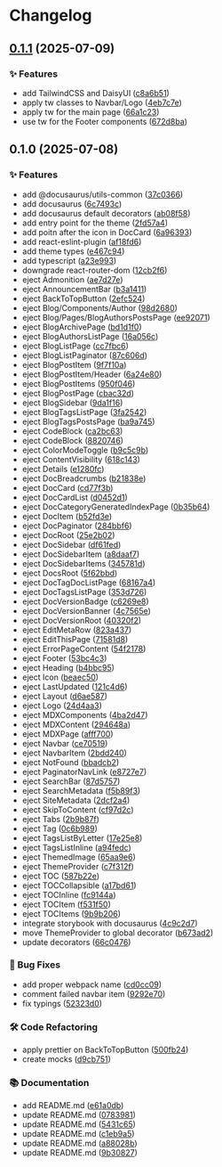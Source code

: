 # Changelog

## [0.1.1](https://github.com/gurobokum/docusaurus-theme-daisyui/compare/v0.1.0...v0.1.1) (2025-07-09)


### ✨ Features

* add TailwindCSS and DaisyUI ([c8a6b51](https://github.com/gurobokum/docusaurus-theme-daisyui/commit/c8a6b5101d06cbb678051cc6640a3e44ef4de581))
* apply tw classes to Navbar/Logo ([4eb7c7e](https://github.com/gurobokum/docusaurus-theme-daisyui/commit/4eb7c7e7f5c25faa9d36239d49dc6f037dfa1f8f))
* apply tw for the main page ([66a1c23](https://github.com/gurobokum/docusaurus-theme-daisyui/commit/66a1c2377b4dc1e1cb31d8600d235dd449ea50e7))
* use tw for the Footer components ([672d8ba](https://github.com/gurobokum/docusaurus-theme-daisyui/commit/672d8ba5a8f9099c333f599f171f7a4ec8127ffb))

## 0.1.0 (2025-07-08)


### ✨ Features

* add @docusaurus/utils-common ([37c0366](https://github.com/gurobokum/docusaurus-theme-daisyui/commit/37c0366ca77ae7e8637af8e253430f95bb55eb58))
* add docusaurus ([6c7493c](https://github.com/gurobokum/docusaurus-theme-daisyui/commit/6c7493cffcc4ea3cc7eb15c1fcd586d99e7e25d7))
* add docusaurus default decorators ([ab08f58](https://github.com/gurobokum/docusaurus-theme-daisyui/commit/ab08f5893efb6fa479a47e7e9df10b0de8ae185f))
* add entry point for the theme ([2fd57a4](https://github.com/gurobokum/docusaurus-theme-daisyui/commit/2fd57a41a675e0bded30aee0cef838ea57ae3a06))
* add poitn after the icon in DocCard ([6a96393](https://github.com/gurobokum/docusaurus-theme-daisyui/commit/6a96393e4d62a0ae433541fbb6d041f0f571c712))
* add react-eslint-plugin ([af18fd6](https://github.com/gurobokum/docusaurus-theme-daisyui/commit/af18fd65e65feba63016d2631e57129f32c30d87))
* add theme types ([e467c94](https://github.com/gurobokum/docusaurus-theme-daisyui/commit/e467c941aae57c42dba3f7f17f9d3683beb519cf))
* add typescript ([a23e993](https://github.com/gurobokum/docusaurus-theme-daisyui/commit/a23e99371edd2b9cb0345119c58f224c861b5bad))
* downgrade react-router-dom ([12cb2f6](https://github.com/gurobokum/docusaurus-theme-daisyui/commit/12cb2f63489b880e299b1ac21812492d94c5e443))
* eject Admonition ([ae7d27e](https://github.com/gurobokum/docusaurus-theme-daisyui/commit/ae7d27e8fbd62e27e923fafd5da4c7f634c44ce2))
* eject AnnouncementBar ([b3a1411](https://github.com/gurobokum/docusaurus-theme-daisyui/commit/b3a1411cbe376f8195602388b3edb8cd325d711b))
* eject BackToTopButton ([2efc524](https://github.com/gurobokum/docusaurus-theme-daisyui/commit/2efc524a015a42a1aa8e6b60afd8c758381a232e))
* eject Blog/Components/Author ([98d2680](https://github.com/gurobokum/docusaurus-theme-daisyui/commit/98d2680acb1df2c6245cf1ca8374fff76b7750fa))
* eject Blog/Pages/BlogAuthorsPostsPage ([ee92071](https://github.com/gurobokum/docusaurus-theme-daisyui/commit/ee92071a0a348367440aef1d3ada032bdf312320))
* eject BlogArchivePage ([bd1d1f0](https://github.com/gurobokum/docusaurus-theme-daisyui/commit/bd1d1f04d17d29d7ed0e0c946dce9a685f7b82f7))
* eject BlogAuthorsListPage ([16a056c](https://github.com/gurobokum/docusaurus-theme-daisyui/commit/16a056c5082974dea09ee54523b60a9d66876874))
* eject BlogListPage ([cc7fbc6](https://github.com/gurobokum/docusaurus-theme-daisyui/commit/cc7fbc6dde58fdf974683b2e71655c0f19a0d846))
* eject BlogListPaginator ([87c606d](https://github.com/gurobokum/docusaurus-theme-daisyui/commit/87c606d82f3222e560f9d91d70328517b4bed141))
* eject BlogPostItem ([9f7f10a](https://github.com/gurobokum/docusaurus-theme-daisyui/commit/9f7f10af6b5b98b3af946262eb1e578fb9026e23))
* eject BlogPostItem/Header ([6a24e80](https://github.com/gurobokum/docusaurus-theme-daisyui/commit/6a24e8072ed4e448c5e1262dd6aa9d49b98bb4c8))
* eject BlogPostItems ([950f046](https://github.com/gurobokum/docusaurus-theme-daisyui/commit/950f04695c0e52c0c771b1e98f70aa3e5ce1de1e))
* eject BlogPostPage ([cbac32d](https://github.com/gurobokum/docusaurus-theme-daisyui/commit/cbac32de4472bf36318d5141e2fd1425f52cfe2f))
* eject BlogSidebar ([9da1f16](https://github.com/gurobokum/docusaurus-theme-daisyui/commit/9da1f167362bba5c89e2fab18277070d97636425))
* eject BlogTagsListPage ([3fa2542](https://github.com/gurobokum/docusaurus-theme-daisyui/commit/3fa2542b231ac9c05e19c335be82627d84facbde))
* eject BlogTagsPostsPage ([ba9a745](https://github.com/gurobokum/docusaurus-theme-daisyui/commit/ba9a745887c1afbd6164080a8466620c880af6c6))
* eject CodeBlock ([ca2bc63](https://github.com/gurobokum/docusaurus-theme-daisyui/commit/ca2bc6373ef71edd1ae7ac6986d553e6333df51a))
* eject CodeBlock ([8820746](https://github.com/gurobokum/docusaurus-theme-daisyui/commit/8820746bfc8a365ad57110612ed79d6075d14288))
* eject ColorModeToggle ([b9c5c9b](https://github.com/gurobokum/docusaurus-theme-daisyui/commit/b9c5c9ba9eddcb7c9df307ae3d7d0c90b39939c3))
* eject ContentVisibility ([618c143](https://github.com/gurobokum/docusaurus-theme-daisyui/commit/618c1431e6b59d82d6b8c5796a05d1905640c8ab))
* eject Details ([e1280fc](https://github.com/gurobokum/docusaurus-theme-daisyui/commit/e1280fce95910d32562fbf0698fb7e583fe89d80))
* eject DocBreadcrumbs ([b21838e](https://github.com/gurobokum/docusaurus-theme-daisyui/commit/b21838e4734b1d801db974c328ceb399d179bdc1))
* eject DocCard ([cd77f3b](https://github.com/gurobokum/docusaurus-theme-daisyui/commit/cd77f3b1899243a50375d1452fb4c28e7b05ad9d))
* eject DocCardList ([d0452d1](https://github.com/gurobokum/docusaurus-theme-daisyui/commit/d0452d1bcfd24761d1c73febb6351cdd756ccf1c))
* eject DocCategoryGeneratedIndexPage ([0b35b64](https://github.com/gurobokum/docusaurus-theme-daisyui/commit/0b35b649fc3d35203ba183c43b9df3ed301c1804))
* eject DocItem ([b52fd3e](https://github.com/gurobokum/docusaurus-theme-daisyui/commit/b52fd3eb51ad46f20f3b6b535c55ef40230853a0))
* eject DocPaginator ([284bbf6](https://github.com/gurobokum/docusaurus-theme-daisyui/commit/284bbf6cc6bdc185650259e8aaa93318f2abd140))
* eject DocRoot ([25e2b02](https://github.com/gurobokum/docusaurus-theme-daisyui/commit/25e2b0280ebc498006db71deb35c2108908a2246))
* eject DocSidebar ([df61fed](https://github.com/gurobokum/docusaurus-theme-daisyui/commit/df61fed940e38f1ee5ccc8d833ed7169a5675d2a))
* eject DocSidebarItem ([a8daaf7](https://github.com/gurobokum/docusaurus-theme-daisyui/commit/a8daaf7fc6ca1eac74c0fe7d7b243ccf2385d43e))
* eject DocSidebarItems ([345781d](https://github.com/gurobokum/docusaurus-theme-daisyui/commit/345781d7edbe54b8eadc175b3461071d7ac1d5da))
* eject DocsRoot ([5f62bbd](https://github.com/gurobokum/docusaurus-theme-daisyui/commit/5f62bbd6f2edfec4a019caa427c8b5152f4f4abb))
* eject DocTagDocListPage ([68167a4](https://github.com/gurobokum/docusaurus-theme-daisyui/commit/68167a4b128bb064060eda9cfcbb50b7e4362511))
* eject DocTagsListPage ([353d726](https://github.com/gurobokum/docusaurus-theme-daisyui/commit/353d72641ce5708aa9c59c90735b6fc66d3075ad))
* eject DocVersionBadge ([c6269e8](https://github.com/gurobokum/docusaurus-theme-daisyui/commit/c6269e8cb988d6ac178e57a780631f4ac1d38077))
* eject DocVersionBanner ([4c7565e](https://github.com/gurobokum/docusaurus-theme-daisyui/commit/4c7565e6dea60c97b42a57fa2442937819dbbfc9))
* eject DocVersionRoot ([40320f2](https://github.com/gurobokum/docusaurus-theme-daisyui/commit/40320f290612add303e971c3eb6fb1fc24e3695e))
* eject EditMetaRow ([823a437](https://github.com/gurobokum/docusaurus-theme-daisyui/commit/823a4372af36dbb723b95131a57aaaa0d53e526d))
* eject EditThisPage ([71581d8](https://github.com/gurobokum/docusaurus-theme-daisyui/commit/71581d81045ffeb1153a23c1414cf5302b0b1e82))
* eject ErrorPageContent ([54f2178](https://github.com/gurobokum/docusaurus-theme-daisyui/commit/54f2178a272e7bf40ba804eb81d4b5a3fce21284))
* eject Footer ([53bc4c3](https://github.com/gurobokum/docusaurus-theme-daisyui/commit/53bc4c3e5b80327307c339c7b924aeb37a3d3a3b))
* eject Heading ([b4bbc95](https://github.com/gurobokum/docusaurus-theme-daisyui/commit/b4bbc955c6bfaa8a3885a57dd365de04130f939c))
* eject Icon ([beaec50](https://github.com/gurobokum/docusaurus-theme-daisyui/commit/beaec507eeef3feced9c465386039c3fe07f65a5))
* eject LastUpdated ([121c4d6](https://github.com/gurobokum/docusaurus-theme-daisyui/commit/121c4d6b5fa5cb62f7b6fcedc6b7ebcdc1d81268))
* eject Layout ([d6ae587](https://github.com/gurobokum/docusaurus-theme-daisyui/commit/d6ae5875e43a1d7d2c04a2656bb301f25c3bc0b0))
* eject Logo ([24d4aa3](https://github.com/gurobokum/docusaurus-theme-daisyui/commit/24d4aa31c7bd5f0550cbac8b590b47dd4eb99f3e))
* eject MDXComponents ([4ba2d47](https://github.com/gurobokum/docusaurus-theme-daisyui/commit/4ba2d471a1aacc78af05fccaed3d228183bc78f1))
* eject MDXContent ([294648a](https://github.com/gurobokum/docusaurus-theme-daisyui/commit/294648af8649e7486c3d27918e5dbbd233419417))
* eject MDXPage ([afff700](https://github.com/gurobokum/docusaurus-theme-daisyui/commit/afff700ef47269069b1a95608e67dc2937e4a4fb))
* eject Navbar ([ce70519](https://github.com/gurobokum/docusaurus-theme-daisyui/commit/ce70519734725fdf3b14cba63ae2481d007bef28))
* eject NavbarItem ([2bdd240](https://github.com/gurobokum/docusaurus-theme-daisyui/commit/2bdd240c03621363a4ea75769456feb4c47a4171))
* eject NotFound ([bbadcb2](https://github.com/gurobokum/docusaurus-theme-daisyui/commit/bbadcb250c978cffa815ec7a770a499bc7bdbdd9))
* eject PaginatorNavLink ([e8727e7](https://github.com/gurobokum/docusaurus-theme-daisyui/commit/e8727e785f6d4505fcaa426031edc9a16ec8a6c2))
* eject SearchBar ([87d5757](https://github.com/gurobokum/docusaurus-theme-daisyui/commit/87d5757d368861af239030776efcc60715fed232))
* eject SearchMetadata ([f5b89f3](https://github.com/gurobokum/docusaurus-theme-daisyui/commit/f5b89f39d14292bf984ee3147091a99c37c73bbd))
* eject SiteMetadata ([2dcf2a4](https://github.com/gurobokum/docusaurus-theme-daisyui/commit/2dcf2a4fa1ca49eb826aa8be2fff73b80db53dba))
* eject SkipToContent ([cf97d2c](https://github.com/gurobokum/docusaurus-theme-daisyui/commit/cf97d2cda6e3076aefa90589b90c15b0cf6522c6))
* eject Tabs ([2b9b87f](https://github.com/gurobokum/docusaurus-theme-daisyui/commit/2b9b87f4f34b6f5f0d4730efb49d02f1c477f205))
* eject Tag ([0c6b989](https://github.com/gurobokum/docusaurus-theme-daisyui/commit/0c6b989ed2880191b597fc1c0e3526fadd16964b))
* eject TagsListByLetter ([17e25e8](https://github.com/gurobokum/docusaurus-theme-daisyui/commit/17e25e8628292282fca21f32c956595d44a8e6e3))
* eject TagsListInline ([a94fedc](https://github.com/gurobokum/docusaurus-theme-daisyui/commit/a94fedcf6fd1ee1e44f2add6a63e17f832de21ed))
* eject ThemedImage ([65aa9e6](https://github.com/gurobokum/docusaurus-theme-daisyui/commit/65aa9e6106d9af2022c20cdf59e11b0260c889f2))
* eject ThemeProvider ([c7f312f](https://github.com/gurobokum/docusaurus-theme-daisyui/commit/c7f312fbecccbc7097cd505df4b3cdb0349b3c88))
* eject TOC ([587b22e](https://github.com/gurobokum/docusaurus-theme-daisyui/commit/587b22e84976e9e7eb0ab122b103393941f747ce))
* eject TOCCollapsible ([a17bd61](https://github.com/gurobokum/docusaurus-theme-daisyui/commit/a17bd619bc727de6431e72548cd65d770d3e3274))
* eject TOCInline ([fc9144a](https://github.com/gurobokum/docusaurus-theme-daisyui/commit/fc9144a9fbf0b777e2cf7e15b28ff5d62a2b1acc))
* eject TOCItem ([f531f50](https://github.com/gurobokum/docusaurus-theme-daisyui/commit/f531f50c0c2b57293cb22f6c75a72ed4b3132af2))
* eject TOCItems ([9b9b206](https://github.com/gurobokum/docusaurus-theme-daisyui/commit/9b9b206a9bbc0fb93fe1280a8e1eef514986b991))
* integrate storybook with docusaurus ([4c9c2d7](https://github.com/gurobokum/docusaurus-theme-daisyui/commit/4c9c2d7947b31d8e6c181b66fe3b0cecad6628fa))
* move ThemeProvider to global decorator ([b673ad2](https://github.com/gurobokum/docusaurus-theme-daisyui/commit/b673ad2787ecf3fda7f908f985b34212cc34ec22))
* update decorators ([66c0476](https://github.com/gurobokum/docusaurus-theme-daisyui/commit/66c0476057dca3f92f0a343a8d8c834469a67fb9))


### 🐛 Bug Fixes

* add proper webpack name ([cd0cc09](https://github.com/gurobokum/docusaurus-theme-daisyui/commit/cd0cc09d2e1661c74166cd3aaee1338ec216c92b))
* comment failed navbar item ([9292e70](https://github.com/gurobokum/docusaurus-theme-daisyui/commit/9292e702cc8665c85eb8a4f71a8ab932251efcd8))
* fix typings ([52323d0](https://github.com/gurobokum/docusaurus-theme-daisyui/commit/52323d02276dc77c1493336ce3a52c7b6766d2e9))


### 🛠 Code Refactoring

* apply prettier on BackToTopButton ([500fb24](https://github.com/gurobokum/docusaurus-theme-daisyui/commit/500fb247121775f3a5cdbf880075ab344d649865))
* create mocks ([d9cb751](https://github.com/gurobokum/docusaurus-theme-daisyui/commit/d9cb751b9a716c8194c68620b399a6b892dc7b94))


### 📚 Documentation

* add README.md ([e61a0db](https://github.com/gurobokum/docusaurus-theme-daisyui/commit/e61a0dbba2e617ae985227860500a362f8efc8b8))
* update README.md ([0783981](https://github.com/gurobokum/docusaurus-theme-daisyui/commit/0783981ef243a1707848905abd6e3019280887a2))
* update README.md ([5431c65](https://github.com/gurobokum/docusaurus-theme-daisyui/commit/5431c65e579bb58681946a96010f6e8cdc139466))
* update README.md ([c1eb9a5](https://github.com/gurobokum/docusaurus-theme-daisyui/commit/c1eb9a58c3c9f0197b74b038ad8bf592da3b5937))
* update README.md ([a88028b](https://github.com/gurobokum/docusaurus-theme-daisyui/commit/a88028b21e1b3a55cafbf7e9d9a0890c60211c05))
* update README.md ([9b30827](https://github.com/gurobokum/docusaurus-theme-daisyui/commit/9b30827f19000412ee6bbe5c0daf3d7115f63407))
